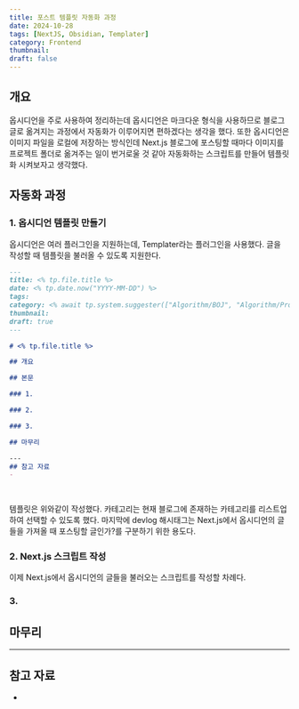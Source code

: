 ```yaml
---
title: 포스트 템플릿 자동화 과정
date: 2024-10-28
tags: [NextJS, Obsidian, Templater]
category: Frontend
thumbnail: 
draft: false
---
```


## 개요
옵시디언을 주로 사용하여 정리하는데 옵시디언은 마크다운 형식을 사용하므로 블로그 글로 옮겨지는 과정에서 자동화가 이루어지면 편하겠다는 생각을 했다. 또한 옵시디언은 이미지 파일을 로컬에 저장하는 방식인데 Next.js 블로그에 포스팅할 때마다 이미지를 프로젝트 폴더로 옮겨주는 일이 번거로울 것 같아 자동화하는 스크립트를 만들어 템플릿화 시켜보자고 생각했다.

## 자동화 과정

### 1. 옵시디언 템플릿 만들기
옵시디언은 여러 플러그인을 지원하는데, Templater라는 플러그인을 사용했다. 글을 작성할 때 템플릿을 불러올 수 있도록 지원한다.
```md title:sync-blog.ts
---
title: <% tp.file.title %>
date: <% tp.date.now("YYYY-MM-DD") %>
tags: 
category: <% await tp.system.suggester(["Algorithm/BOJ", "Algorithm/Programmers", "Data Structure", "Frontend/React", "Frontend/Next.js", "Backend/NestJS", "Backend/SpringBoot", "Architecture/MSA", "Database/MySQL", "Database/Redis", "Database/MongoDB", "DevOps/AWS"], ["Algorithm/BOJ", "Algorithm/Programmers", "Data Structure", "Frontend/React", "Frontend/Next.js", "Backend/NestJS", "Backend/SpringBoot", "Architecture/MSA", "Database/MySQL", "Database/Redis", "Database/MongoDB", "DevOps/AWS"]) %>
thumbnail: 
draft: true
---

# <% tp.file.title %>

## 개요

## 본문

### 1. 

### 2. 

### 3. 

## 마무리

---
## 참고 자료
- 

 
```
템플릿은 위와같이 작성했다. 카테고리는 현재 블로그에 존재하는 카테고리를 리스트업하여 선택할 수 있도록 했다. 마지막에 devlog 해시태그는 Next.js에서 옵시디언의 글들을 가져올 때 포스팅할 글인가?를 구분하기 위한 용도다.
### 2. Next.js 스크립트 작성
이제 Next.js에서 옵시디언의 글들을 불러오는 스크립트를 작성할 차례다. 

### 3. 

## 마무리

---
## 참고 자료
-